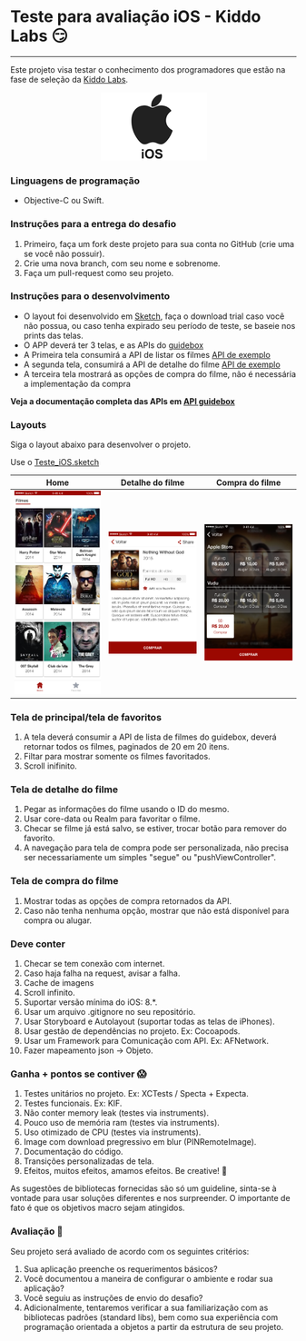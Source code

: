 # Teste para avaliação iOS - Kiddo Labs :smirk:

--- 
Este projeto visa testar o conhecimento dos programadores que estão na fase de seleção da [Kiddo Labs](www.kiddolabs.com).


<p align="center">
	<img src="img/ios_logo.png" width="187px">
</p>

### Linguagens de programação

- Objective-C ou Swift.


### Instruções para a entrega do desafio

1. Primeiro, faça um fork deste projeto para sua conta no GitHub (crie uma se você não possuir).
1. Crie uma nova branch, com seu nome e sobrenome.
1. Faça um pull-request como seu projeto.

### Instruções para o desenvolvimento

- O layout foi desenvolvido em [Sketch](https://www.sketchapp.com/), faça o download trial caso você não possua, ou caso tenha expirado seu período de teste, se baseie nos prints das telas.
- O APP deverá ter 3 telas, e as APIs do [guidebox](https://api.guidebox.com/apidocs#movies)
- A Primeira tela consumirá a API de listar os filmes [API de exemplo](https://api-public.guidebox.com/v1.43/US/rKJwmLEQB3qOouvHckEwjDrsGqKWpHgE/movies/all/1/10/all/all)
- A segunda tela, consumirá a API de detalhe do filme [API de exemplo](https://api-public.guidebox.com/v1.43/US/rKJwmLEQB3qOouvHckEwjDrsGqKWpHgE/movie/138841)
- A terceira tela mostrará as opções de compra do filme, não é necessária a implementação da compra

**Veja a documentação completa das APIs em [API guidebox](https://api.guidebox.com/)** 


### Layouts
Siga o layout abaixo para desenvolver o projeto.

Use o [Teste_iOS.sketch](Teste_iOS.sketch)


|               Home               |            Detalhe do filme           |       Compra do filme
|----------------------------------|---------------------------------------|---------------------------------------|
|<img src="img/Home.png" width="180">  |  <img src="img/Interna.png" width="180">  |   <img src="img/Compra_Selecionado.png" width="180">  |           |
                                  


### Tela de principal/tela de favoritos
1. A tela deverá consumir a API de lista de filmes do guidebox, deverá retornar todos os filmes, paginados de 20 em 20 itens.
1. Filtar para mostrar somente os filmes favoritados.
1. Scroll inifinito. 

### Tela de detalhe do filme
1. Pegar as informações do filme usando o ID do mesmo.
1. Usar core-data ou Realm para favoritar o filme.
1. Checar se filme já está salvo, se estiver, trocar botão para remover do favorito.
1. A navegação para tela de compra pode ser personalizada, não precisa ser necessariamente um simples "segue" ou "pushViewController".

### Tela de compra do filme
1. Mostrar todas as opções de compra retornados da API.
1. Caso não tenha nenhuma opção, mostrar que não está disponível para compra ou alugar.



### Deve conter
1. Checar se tem conexão com internet.
1. Caso haja falha na request, avisar a falha.
1. Cache de imagens
1. Scroll infinito.
1. Suportar versão mínima do iOS: 8.*.
1. Usar um arquivo .gitignore no seu repositório.
1. Usar Storyboard e Autolayout (suportar todas as telas de iPhones).
1. Usar gestão de dependências no projeto. Ex: Cocoapods.
1. Usar um Framework para Comunicação com API. Ex: AFNetwork.
1. Fazer mapeamento json -> Objeto.


### Ganha + pontos se contiver :scream:
1. Testes unitários no projeto. Ex: XCTests / Specta + Expecta.
1. Testes funcionais. Ex: KIF.
1. Não conter memory leak (testes via instruments).
1. Pouco uso de memória ram (testes via instruments).
1. Uso otimizado de CPU (testes via instruments).
1. Image com download pregressivo em blur (PINRemoteImage).
1. Documentação do código.
1. Transições personalizadas de tela.
1. Efeitos, muitos efeitos, amamos efeitos. Be creative! :rocket:


As sugestões de bibliotecas fornecidas são só um guideline, sinta-se à vontade para usar soluções diferentes e nos surpreender. O importante de fato é que os objetivos macro sejam atingidos.

### Avaliação :mag_right:

Seu projeto será avaliado de acordo com os seguintes critérios:

1. Sua aplicação preenche os requerimentos básicos?
1. Você documentou a maneira de configurar o ambiente e rodar sua aplicação?
1. Você seguiu as instruções de envio do desafio?
1. Adicionalmente, tentaremos verificar a sua familiarização com as bibliotecas padrões (standard libs), bem como sua experiência com programação orientada a objetos a partir da estrutura de seu projeto.


